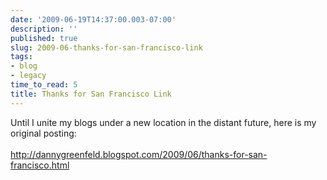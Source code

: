 ```yaml
---
date: '2009-06-19T14:37:00.003-07:00'
description: ''
published: true
slug: 2009-06-thanks-for-san-francisco-link
tags:
- blog
- legacy
time_to_read: 5
title: Thanks for San Francisco Link
---
```


Until I unite my blogs under a new location in the distant future, here is my original posting:<br /><br /><a href="http://dannygreenfeld.blogspot.com/2009/06/thanks-for-san-francisco.html">http://dannygreenfeld.blogspot.com/2009/06/thanks-for-san-francisco.html</a>